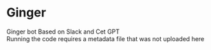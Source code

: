 # Ginger
Ginger bot
Based on Slack and Cet GPT\
Running the code requires a metadata file that was not uploaded here
